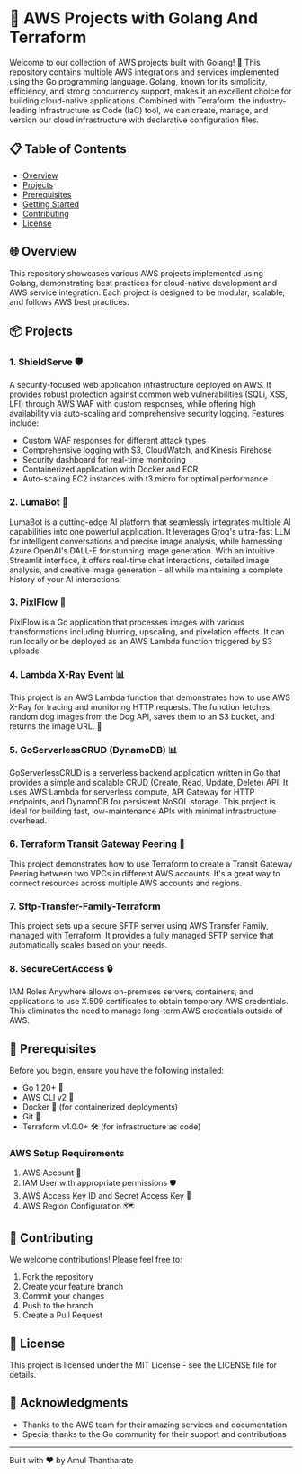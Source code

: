 # 🚀 AWS Projects with Golang And Terraform

Welcome to our collection of AWS projects built with Golang! 🐙 This repository contains multiple AWS integrations and services implemented using the Go programming language. Golang, known for its simplicity, efficiency, and strong concurrency support, makes it an excellent choice for building cloud-native applications. Combined with Terraform, the industry-leading Infrastructure as Code (IaC) tool, we can create, manage, and version our cloud infrastructure with declarative configuration files.

## 📋 Table of Contents

- [Overview](#overview)
- [Projects](#projects)
- [Prerequisites](#prerequisites)
- [Getting Started](#getting-started)
- [Contributing](#contributing)
- [License](#license)

## 🌐 Overview

This repository showcases various AWS projects implemented using Golang, demonstrating best practices for cloud-native development and AWS service integration. Each project is designed to be modular, scalable, and follows AWS best practices.

## 📦 Projects

### 1. ShieldServe 🛡️
A security-focused web application infrastructure deployed on AWS. It provides robust protection against common web vulnerabilities (SQLi, XSS, LFI) through AWS WAF with custom responses, while offering high availability via auto-scaling and comprehensive security logging. Features include:
- Custom WAF responses for different attack types
- Comprehensive logging with S3, CloudWatch, and Kinesis Firehose
- Security dashboard for real-time monitoring
- Containerized application with Docker and ECR
- Auto-scaling EC2 instances with t3.micro for optimal performance

### 2. LumaBot 🤖
LumaBot is a cutting-edge AI platform that seamlessly integrates multiple AI capabilities into one powerful application. It leverages Groq's ultra-fast LLM for intelligent conversations and precise image analysis, while harnessing Azure OpenAI's DALL-E for stunning image generation. With an intuitive Streamlit interface, it offers real-time chat interactions, detailed image analysis, and creative image generation - all while maintaining a complete history of your AI interactions.

### 3. PixlFlow 🎨
PixlFlow is a Go application that processes images with various transformations including blurring, upscaling, and pixelation effects. It can run locally or be deployed as an AWS Lambda function triggered by S3 uploads.

### 4. Lambda X-Ray Event 📊
This project is an AWS Lambda function that demonstrates how to use AWS X-Ray for tracing and monitoring HTTP requests. The function fetches random dog images from the Dog API, saves them to an S3 bucket, and returns the image URL. 🚀

### 5. GoServerlessCRUD (DynamoDB) 📊
GoServerlessCRUD is a serverless backend application written in Go that provides a simple and scalable CRUD (Create, Read, Update, Delete) API. It uses AWS Lambda for serverless compute, API Gateway for HTTP endpoints, and DynamoDB for persistent NoSQL storage. This project is ideal for building fast, low-maintenance APIs with minimal infrastructure overhead.

### 6. Terraform Transit Gateway Peering 🌉
This project demonstrates how to use Terraform to create a Transit Gateway Peering between two VPCs in different AWS accounts. It's a great way to connect resources across multiple AWS accounts and regions.

### 7. Sftp-Transfer-Family-Terraform
This project sets up a secure SFTP server using AWS Transfer Family, managed with Terraform. It provides a fully managed SFTP service that automatically scales based on your needs.

### 8. SecureCertAccess 🔒
IAM Roles Anywhere allows on-premises servers, containers, and applications to use X.509 certificates to obtain temporary AWS credentials. This eliminates the need to manage long-term AWS credentials outside of AWS.

## 🔧️ Prerequisites

Before you begin, ensure you have the following installed:

- Go 1.20+ 🐙
- AWS CLI v2 🔐
- Docker 🐋 (for containerized deployments)
- Git 🌱
- Terraform v1.0.0+ 🛠️ (for infrastructure as code)

### AWS Setup Requirements

1. AWS Account 🔐
2. IAM User with appropriate permissions 🛡️
3. AWS Access Key ID and Secret Access Key 🔑
4. AWS Region Configuration 🗺️

## 🤝 Contributing

We welcome contributions! Please feel free to:

1. Fork the repository
2. Create your feature branch
3. Commit your changes
4. Push to the branch
5. Create a Pull Request

## 📄 License

This project is licensed under the MIT License - see the LICENSE file for details.

## 🙏 Acknowledgments

- Thanks to the AWS team for their amazing services and documentation
- Special thanks to the Go community for their support and contributions

---

Built with ❤️ by Amul Thantharate
